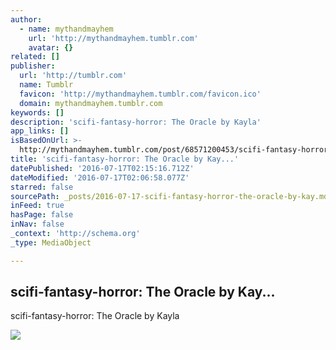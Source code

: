 ```yaml
---
author:
  - name: mythandmayhem
    url: 'http://mythandmayhem.tumblr.com'
    avatar: {}
related: []
publisher:
  url: 'http://tumblr.com'
  name: Tumblr
  favicon: 'http://mythandmayhem.tumblr.com/favicon.ico'
  domain: mythandmayhem.tumblr.com
keywords: []
description: 'scifi-fantasy-horror: The Oracle by Kayla'
app_links: []
isBasedOnUrl: >-
  http://mythandmayhem.tumblr.com/post/68571200453/scifi-fantasy-horror-the-oracle-by-kayla
title: 'scifi-fantasy-horror: The Oracle by Kay...'
datePublished: '2016-07-17T02:15:16.712Z'
dateModified: '2016-07-17T02:06:58.077Z'
starred: false
sourcePath: _posts/2016-07-17-scifi-fantasy-horror-the-oracle-by-kay.md
inFeed: true
hasPage: false
inNav: false
_context: 'http://schema.org'
_type: MediaObject

---
```

<article style=""><h1>scifi-fantasy-horror: The Oracle by Kay...</h1><p>scifi-fantasy-horror: The Oracle by Kayla</p><img src="http://66.media.tumblr.com/31ce8356b5da2faee2831dd787311f30/tumblr_mww3muDLG51rfyiu4o1_1280.jpg" /></article>